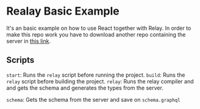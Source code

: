 # Realay Basic Example

It's an basic example on how to use React together with Relay. In order to make this repo work you have to download another repo containing the server in [this link](https://github.com/rodolfovieira95/graphqlMiddleware).

## Scripts

`start`: Runs the `relay` script before running the project.
`build`: Runs the `relay` script before building the project.
`relay`: Runs the relay compiler and and gets the schema and generates the types from the server.

`schema`: Gets the schema from the server and save on `schema.graphql`
